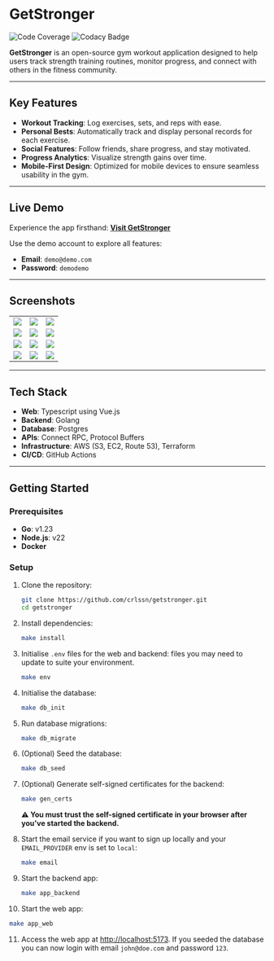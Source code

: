 # GetStronger

![Code Coverage](https://codecov.io/gh/crlssn/getstronger/graph/badge.svg?token=Y0VUDQ3FZW) ![Codacy Badge](https://app.codacy.com/project/badge/Grade/75e3f5a2db734f71871daaf8aadb3e5e)

**GetStronger** is an open-source gym workout application designed to help users track strength training routines, monitor progress, and connect with others in the fitness community.

---

## Key Features

- **Workout Tracking**: Log exercises, sets, and reps with ease.
- **Personal Bests**: Automatically track and display personal records for each exercise.
- **Social Features**: Follow friends, share progress, and stay motivated.
- **Progress Analytics**: Visualize strength gains over time.
- **Mobile-First Design**: Optimized for mobile devices to ensure seamless usability in the gym.

---

## Live Demo

Experience the app firsthand:
[**Visit GetStronger**](https://www.getstronger.pro)

Use the demo account to explore all features:

- **Email**: `demo@demo.com`
- **Password**: `demodemo`

---

## Screenshots

<table>
  <tr>
    <td><img src="https://github.com/user-attachments/assets/f6ee3471-a98f-4db6-864e-4bff35327805"/></td>
    <td><img src="https://github.com/user-attachments/assets/2722f99c-611b-45d4-aeaf-008138e75531"/></td>
    <td><img src="https://github.com/user-attachments/assets/798fdbec-d2ca-4538-a65f-fd393cb9b000"/></td>
  </tr>
  <tr>
    <td><img src="https://github.com/user-attachments/assets/cba930ad-955c-44b5-a0e1-dc7c7222ce95"/></td>
    <td><img src="https://github.com/user-attachments/assets/c51dc22a-aa9f-4bc9-8ee0-095c825f3f03"/></td>
    <td><img src="https://github.com/user-attachments/assets/1ee2fd43-12dd-4b11-b58c-6d7c7f5bbd89"/></td>
  </tr>
  <tr>
    <td><img src="https://github.com/user-attachments/assets/e0352822-b965-41ca-a1f2-a05d32c8402c"/></td>
    <td><img src="https://github.com/user-attachments/assets/ad944620-df23-4c19-8e3a-ec2c50f5edd1"/></td>
    <td><img src="https://github.com/user-attachments/assets/08b1d2b1-3e52-43f3-959e-d7955e4065b6"/></td>
  </tr>
  <tr>
    <td><img src="https://github.com/user-attachments/assets/f200ac6f-5e6f-4d30-8ee0-bcfc085a03d3"/></td>
    <td><img src="https://github.com/user-attachments/assets/0c93392e-071f-4360-9b9f-22de6e79bdc9"/></td>
    <td><img src="https://github.com/user-attachments/assets/61c8574f-be29-4a60-99c1-573f3bfd6b83"/></td>
  </tr>
</table>

---

## Tech Stack

- **Web**: Typescript using Vue.js
- **Backend**: Golang
- **Database**: Postgres
- **APIs**: Connect RPC, Protocol Buffers
- **Infrastructure**: AWS (S3, EC2, Route 53), Terraform
- **CI/CD**: GitHub Actions

---

## Getting Started

### Prerequisites

- **Go**: v1.23
- **Node.js**: v22
- **Docker**

### Setup

1. Clone the repository:
   ```bash
   git clone https://github.com/crlssn/getstronger.git
   cd getstronger
   ```

2. Install dependencies:
   ```bash
   make install
   ```

3. Initialise `.env` files for the web and backend: files you may need to update to suite your environment.
   ```bash
   make env
   ```

4. Initialise the database:
   ```bash
   make db_init
   ```

5. Run database migrations:
   ```bash
   make db_migrate
   ```

6. (Optional) Seed the database:
   ```bash
   make db_seed
   ```

7. (Optional) Generate self-signed certificates for the backend:
   ```bash
   make gen_certs
   ```
   **⚠ You must trust the self-signed certificate in your browser after you've started the backend.**

8. Start the email service if you want to sign up locally and your `EMAIL_PROVIDER` env is set to `local`:
   ```bash
   make email
   ```

9. Start the backend app:
   ```bash
   make app_backend
   ```

10. Start the web app:
   ```bash
   make app_web
   ```

11. Access the web app at [http://localhost:5173](http://localhost:5173). If you seeded the database you can now login with email `john@doe.com` and password `123`.
